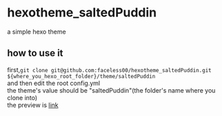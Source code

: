 # hexotheme_saltedPuddin
a simple hexo theme

## how to use it
first,`git clone git@github.com:faceless00/hexotheme_saltedPuddin.git ${where_you_hexo_root_folder}/theme/saltedPuddin`  
and then edit the root config.yml  
the theme's value should be "saltedPuddin"(the folder's name where you clone into)  
the preview is [link](https://faceless00.github.io)
